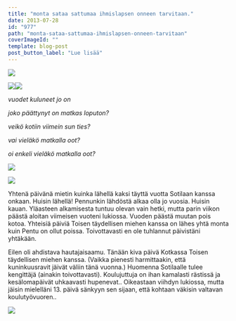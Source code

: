 ```yaml
---
title: "monta sataa sattumaa ihmislapsen onneen tarvitaan."
date: 2013-07-28
id: "977"
path: "monta-sataa-sattumaa-ihmislapsen-onneen-tarvitaan"
coverImageId: ""
template: blog-post
post_button_label: "Lue lisää"
---
```


[![](/images/pentu.jpg)](http://1.bp.blogspot.com/-9Sg9M4UxYGA/UfVlFdOjOMI/AAAAAAAAGWA/hW1JjS9cRJo/s1600/pentu.jpg)

[![](/images/IMG_0089.jpg)](http://3.bp.blogspot.com/-cgGmOwQgpfg/UfVnKyl8lPI/AAAAAAAAGWo/w2LZHL1NOaI/s1600/IMG_0089.jpg)[![](/images/IMG_6405.jpg)](http://4.bp.blogspot.com/-5buMzMd5HzE/UfVnLOv7lSI/AAAAAAAAGWs/kB1L2ysYoSE/s1600/IMG_6405.jpg)

_vuodet kuluneet jo on_

_joko päättynyt on matkas loputon?_

_veikö kotiin viimein sun ties?_

_vai vieläkö matkalla oot?_

_oi enkeli vieläkö matkalla oot?_

[![](/images/sotilas.jpg)](http://1.bp.blogspot.com/-TrGHw_bPUS0/UfVlFQuIjhI/AAAAAAAAGWE/0ZsswU4Gk_k/s1600/sotilas.jpg)

[![](/images/IMG_1804.jpg)](http://2.bp.blogspot.com/-DhNlwvksSBQ/UfVob7GjZFI/AAAAAAAAGXA/yst96eNlKoY/s1600/IMG_1804.jpg)

Yhtenä päivänä mietin kuinka lähellä kaksi täyttä vuotta Sotilaan kanssa onkaan. Huisin lähellä! Pennunkin lähdöstä alkaa olla jo vuosia. Huisin kauan. Yläasteen alkamisesta tuntuu olevan vain hetki, mutta parin viikon päästä aloitan viimeisen vuoteni lukiossa. Vuoden päästä muutan pois kotoa. Yhteisiä päiviä Toisen täydellisen miehen kanssa on lähes yhtä monta kuin Pentu on ollut poissa. Toivottavasti en ole tuhlannut päivistäni yhtäkään.

Eilen oli ahdistava hautajaisaamu. Tänään kiva päivä Kotkassa Toisen täydellisen miehen kanssa. (Vaikka pienesti harmittaakin, että kuninkuusravit jäivät väliin tänä vuonna.) Huomenna Sotilaalle tulee kengittäjä (ainakin toivottavasti). Koulujuttuja on ihan kamalasti rästissä ja kesälomapäivät uhkaavasti hupenevat.. Oikeastaan viihdyn lukiossa, mutta jäisin mielelläni 13. päivä sänkyyn sen sijaan, että kohtaan väkisin valtavan koulutyövuoren..

[![](/images/ak.jpg)](http://1.bp.blogspot.com/-ot67i8mZCEI/UfWBFD3spmI/AAAAAAAAGXU/4uz6UIYQw1w/s1600/ak.jpg)
